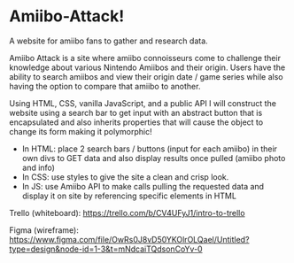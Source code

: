 # Amiibo-Attack!
A website for amiibo fans to gather and research data.


Amiibo Attack is a site where amiibo connoisseurs come to challenge their knowledge  about various Nintendo Amiibos and their origin.  Users have the ability to search amiibos and view their origin date / game series while also having the option to compare that amiibo to another. 

Using HTML, CSS, vanilla JavaScript, and a public API I will construct the website using a search bar to get input with an abstract button that is encapsulated and also inherits properties that will cause the object to change its form making it polymorphic! 


- In HTML: place 2 search bars / buttons (input for each amiibo) in their own divs to GET data and also display results once pulled (amiibo photo and info)
- In CSS: use styles to give the site a clean and crisp look. 
- In JS: use Amiibo API to make calls pulling the requested data and display it on site by referencing specific elements in HTML


Trello (whiteboard): https://trello.com/b/CV4UFyJ1/intro-to-trello

Figma (wireframe): https://www.figma.com/file/OwRs0J8vD50YKOlrOLQael/Untitled?type=design&node-id=1-3&t=mNdcaiTQdsonCoYv-0
